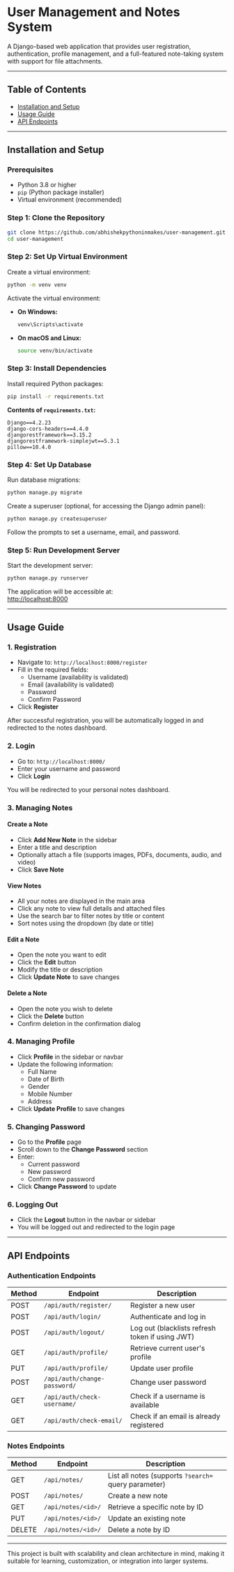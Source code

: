 
# User Management and Notes System

A Django-based web application that provides user registration, authentication, profile management, and a full-featured note-taking system with support for file attachments.

---

## Table of Contents

- [Installation and Setup](#installation-and-setup)
- [Usage Guide](#usage-guide)
- [API Endpoints](#api-endpoints)

---

## Installation and Setup

### Prerequisites

- Python 3.8 or higher
- `pip` (Python package installer)
- Virtual environment (recommended)

### Step 1: Clone the Repository

```bash
git clone https://github.com/abhishekpythoninmakes/user-management.git
cd user-management
```

### Step 2: Set Up Virtual Environment

Create a virtual environment:

```bash
python -m venv venv
```

Activate the virtual environment:

- **On Windows:**
  ```bash
  venv\Scripts\activate
  ```

- **On macOS and Linux:**
  ```bash
  source venv/bin/activate
  ```

### Step 3: Install Dependencies

Install required Python packages:

```bash
pip install -r requirements.txt
```

**Contents of `requirements.txt`:**

```
Django==4.2.23
django-cors-headers==4.4.0
djangorestframework==3.15.2
djangorestframework-simplejwt==5.3.1
pillow==10.4.0
```

### Step 4: Set Up Database

Run database migrations:

```bash
python manage.py migrate
```

Create a superuser (optional, for accessing the Django admin panel):

```bash
python manage.py createsuperuser
```

Follow the prompts to set a username, email, and password.

### Step 5: Run Development Server

Start the development server:

```bash
python manage.py runserver
```

The application will be accessible at:  
[http://localhost:8000](http://localhost:8000)

---

## Usage Guide

### 1. Registration

- Navigate to: `http://localhost:8000/register`
- Fill in the required fields:
  - Username (availability is validated)
  - Email (availability is validated)
  - Password
  - Confirm Password
- Click **Register**

After successful registration, you will be automatically logged in and redirected to the notes dashboard.

### 2. Login

- Go to: `http://localhost:8000/`
- Enter your username and password
- Click **Login**

You will be redirected to your personal notes dashboard.

### 3. Managing Notes

#### Create a Note

- Click **Add New Note** in the sidebar
- Enter a title and description
- Optionally attach a file (supports images, PDFs, documents, audio, and video)
- Click **Save Note**

#### View Notes

- All your notes are displayed in the main area
- Click any note to view full details and attached files
- Use the search bar to filter notes by title or content
- Sort notes using the dropdown (by date or title)

#### Edit a Note

- Open the note you want to edit
- Click the **Edit** button
- Modify the title or description
- Click **Update Note** to save changes

#### Delete a Note

- Open the note you wish to delete
- Click the **Delete** button
- Confirm deletion in the confirmation dialog

### 4. Managing Profile

- Click **Profile** in the sidebar or navbar
- Update the following information:
  - Full Name
  - Date of Birth
  - Gender
  - Mobile Number
  - Address
- Click **Update Profile** to save changes

### 5. Changing Password

- Go to the **Profile** page
- Scroll down to the **Change Password** section
- Enter:
  - Current password
  - New password
  - Confirm new password
- Click **Change Password** to update

### 6. Logging Out

- Click the **Logout** button in the navbar or sidebar
- You will be logged out and redirected to the login page

---

## API Endpoints

### Authentication Endpoints

| Method | Endpoint                        | Description |
|--------|----------------------------------|-------------|
| POST   | `/api/auth/register/`           | Register a new user |
| POST   | `/api/auth/login/`              | Authenticate and log in |
| POST   | `/api/auth/logout/`             | Log out (blacklists refresh token if using JWT) |
| GET    | `/api/auth/profile/`            | Retrieve current user's profile |
| PUT    | `/api/auth/profile/`            | Update user profile |
| POST   | `/api/auth/change-password/`    | Change user password |
| GET    | `/api/auth/check-username/`     | Check if a username is available |
| GET    | `/api/auth/check-email/`        | Check if an email is already registered |

### Notes Endpoints

| Method | Endpoint               | Description |
|--------|------------------------|-------------|
| GET    | `/api/notes/`          | List all notes (supports `?search=` query parameter) |
| POST   | `/api/notes/`          | Create a new note |
| GET    | `/api/notes/<id>/`     | Retrieve a specific note by ID |
| PUT    | `/api/notes/<id>/`     | Update an existing note |
| DELETE | `/api/notes/<id>/`     | Delete a note by ID |

---

This project is built with scalability and clean architecture in mind, making it suitable for learning, customization, or integration into larger systems.

